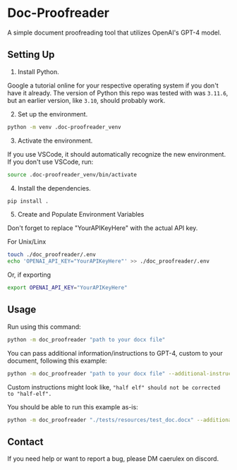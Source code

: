 # Doc-Proofreader

A simple document proofreading tool that utilizes OpenAI's GPT-4 model.

## Setting Up

1. Install Python.

Google a tutorial online for your respective operating system if you don't have it already. The version of Python this repo was tested with was `3.11.6`, but an earlier version, like `3.10`, should probably work.

2. Set up the environment.

```bash
python -m venv .doc-proofreader_venv
```

3. Activate the environment.

If you use VSCode, it should automatically recognize the new environment. If you don't use VSCode, run:

```bash
source .doc-proofreader_venv/bin/activate
```

4. Install the dependencies.

```bash
pip install .
```

5. Create and Populate Environment Variables

Don't forget to replace "YourAPIKeyHere" with the actual API key.

For Unix/Linx
```bash
touch ./doc_proofreader/.env
echo 'OPENAI_API_KEY="YourAPIKeyHere"' >> ./doc_proofreader/.env
```
Or, if exporting

```bash
export OPENAI_API_KEY="YourAPIKeyHere"
```

## Usage

Run using this command:

```bash
python -m doc_proofreader "path to your docx file"
```

You can pass additional information/instructions to GPT-4, custom to your document, following this example:

```bash
python -m doc_proofreader "path to your docx file" --additional-instructions "your custom instructions"
```

Custom instructions might look like, `"half elf" should not be corrected to "half-elf".`

You should be able to run this example as-is:

```bash
python -m doc_proofreader "./tests/resources/test_doc.docx" --additional-instructions '"half elf" should not be corrected to "half-elf".'
```

## Contact

If you need help or want to report a bug, please DM caerulex on discord.
